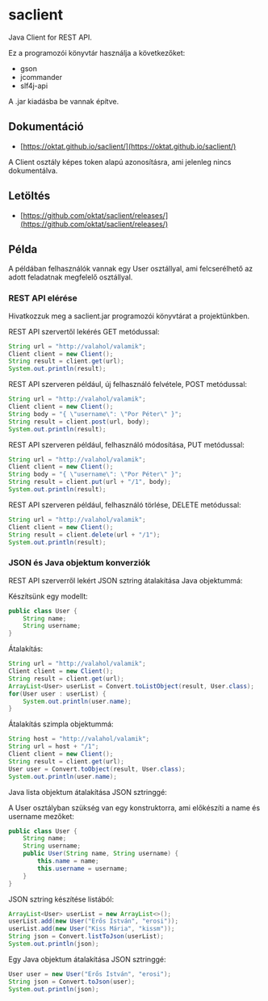 # saclient

Java Client for REST API.

Ez a programozói könyvtár használja a következőket:

* gson
* jcommander
* slf4j-api

A .jar kiadásba be vannak építve.

## Dokumentáció

* [https://oktat.github.io/saclient/](https://oktat.github.io/saclient/)

A Client osztály képes token alapú azonosításra, ami jelenleg nincs dokumentálva.

## Letöltés

* [https://github.com/oktat/saclient/releases/](https://github.com/oktat/saclient/releases/)

## Példa

A példában felhasználók vannak egy User osztállyal, ami felcserélhető az adott feladatnak megfelelő osztállyal.

### REST API elérése

Hivatkozzuk meg a saclient.jar programozói könyvtárat a projektünkben.

REST API szervertől lekérés GET metódussal:

```java
String url = "http://valahol/valamik";
Client client = new Client();
String result = client.get(url);
System.out.println(result);
```

REST API szerveren például, új felhasználó felvétele, POST metódussal:

```java
String url = "http://valahol/valamik";
Client client = new Client();
String body = "{ \"username\": \"Por Péter\" }";
String result = client.post(url, body);
System.out.println(result);
```

REST API szerveren például, felhasználó módosítása, PUT metódussal:

```java
String url = "http://valahol/valamik";
Client client = new Client();
String body = "{ \"username\": \"Por Péter\" }";
String result = client.put(url + "/1", body);
System.out.println(result);
```

REST API szerveren például, felhasználó törlése, DELETE metódussal:

```java
String url = "http://valahol/valamik";
Client client = new Client();
String result = client.delete(url + "/1");
System.out.println(result);
```

### JSON és Java objektum konverziók

REST API szerverről lekért JSON sztring átalakítása Java objektummá:

Készítsünk egy modellt:

```java
public class User {    
    String name;
    String username;    
}
```

Átalakítás:

```java
String url = "http://valahol/valamik";
Client client = new Client();
String result = client.get(url);
ArrayList<User> userList = Convert.toListObject(result, User.class);
for(User user : userList) {
    System.out.println(user.name);
}
```

Átalakítás szimpla objektummá:

```java
String host = "http://valahol/valamik";
String url = host + "/1";
Client client = new Client();
String result = client.get(url);
User user = Convert.toObject(result, User.class);        
System.out.println(user.name);
```

Java lista objektum átalakítása JSON sztringgé:

A User osztályban szükség van egy konstruktorra, ami előkészíti a name és username mezőket:

```java
public class User {    
    String name;
    String username;
    public User(String name, String username) {
        this.name = name;
        this.username = username;
    }    
}
```

JSON sztring készítése listából:

```java
ArrayList<User> userList = new ArrayList<>();
userList.add(new User("Erős István", "erosi"));
userList.add(new User("Kiss Mária", "kissm"));
String json = Convert.listToJson(userList);
System.out.println(json);
```

Egy Java objektum átalakítása JSON sztringgé:

```java
User user = new User("Erős István", "erosi");        
String json = Convert.toJson(user);
System.out.println(json);
```
